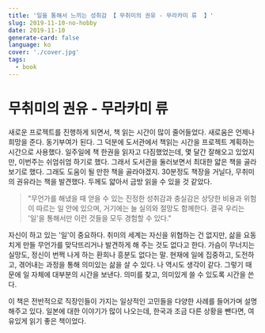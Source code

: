 ```yaml
---
title: '일을 통해서 느끼는 성취감 【 무취미의 권유 - 무라카미 류  】'
slug: 2019-11-10-no-hobby
date: 2019-11-10
generate-card: false
language: ko
cover: './cover.jpg'
tags:
  - book
---
```


# 무취미의 권유 - 무라카미 류

새로운 프로젝트를 진행하게 되면서, 책 읽는 시간이 많이 줄어들었다. 새로움은 언제나 희망을 준다. 동기부여가 된다. 그 덕분에 도서관에서 책읽는 시간을 프로젝트 계획하는 시간으로 사용했다. 일주일에 책 한권을 읽자고 다짐했었는데, 몇 달간 잘해오고 있었지만, 이번주는 쉬엄쉬엄 하기로 했다. 그래서 도서관을 둘러보면서 최대한 얇은 책을 골라보기로 했다. 그래도 도움이 될 만한 책을 골라야겠지. 30분정도 책장을 거닐다, 무취미의 권유라는 책을 발견했다. 두께도 얇아서 금방 읽을 수 있을 것 같았다. 

> "무언가를 해냈을 때 얻을 수 있는 진정한 성취감과 충실감은 상당한 비용과 위험이 따르는 일 안에 있으며, 거기에는 늘 실의와 절망도 함께한다. 결국 우리는 '일'을 통해서만 이런 것들을 모두 경험할 수 있다."

자신이 하고 있는 '일'이 중요하다. 취미의 세계는 자신을 위협하는 건 없지만, 삶을 요동치게 만들 무언가를 맞닥뜨리거나 발견하게 해 주는 것도 없다고 한다. 가슴이 무너지는 실망도, 정신이 번쩍 나게 하는 환희나 흥분도 없다는 말. 현재에 일에 집중하고, 도전하고, 겪어내는 과정을 통해 의미있는 삶을 살 수 있다. 나 역시도 생각이 같다. 그렇기 때문에 일 자체에 대부분의 시간을 보낸다. 의미를 찾고, 의미있게 쓸 수 있도록 시간을 쓴다. 

이 책은 전반적으로 직장인들이 가지는 일상적인 고민들을 다양한 사례를 들어가며 설명해주고 있다. 일본에 대한 이야기가 많이 나오는데, 한국과 조금 다른 상황을 뺀다면, 여유있게 읽기 좋은 책이었다.